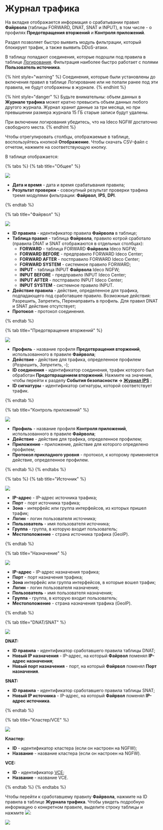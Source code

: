 # Журнал трафика

На вкладке отображается информация о срабатывании правил **Файрвола** (таблицы FORWARD, DNAT, SNAT и INPUT), в том числе - о профилях **Предотвращения вторжений** и **Контроля приложений**.

Раздел позволяет быстро выявить модуль фильтрации, который блокирует трафик, а также выявить DDoS-атаки.

В таблицу попадают соединения, которые подошли под правила в таблице [Логирования](/settings/access-rules/logging.md). Фильтрация наиболее быстро работает с полями **Пользователь источника**.

{% hint style="warning" %}
Соединения, которые были установлены до включения правил в таблице Логирование или не попали ранее под эти правила, не будут отображены в журнале.
{% endhint %}

{% hint style="danger" %}
Будьте внимательны: объем данных в **Журнале трафика** может кратно превысить объем данных любого другого журнала. Журнал хранит данные за три месяца, но при превышении размера журнала 15 ГБ старые записи будут удалены. 

При включении логирования убедитесь, что на Ideco NGFW достаточно свободного места.
{% endhint %}

Чтобы отрегулировать столбцы, отображаемые в таблице, воспользуйтесь кнопкой **Отображение**. Чтобы скачать CSV-файл с отчетом, нажмите на соответствующую кнопку.

В таблице отображается:

{% tabs %}
{% tab title="Общее" %}

![](/.gitbook/assets/traffic-log.png)

* **Дата и время** - дата и время срабатывания правила;
* **Результат проверки** - совокупный результат проверки трафика тремя модулями фильтрации: **Файрвол**, **IPS**, **DPI**.

{% endtab %}

{% tab title="Файрвол" %}

![](/.gitbook/assets/traffic-log1.png)

* **ID правила** - идентификатор правила **Файрвола** в таблице;
* **Таблица правил** - таблица **Файрвола**, правило котрой сработало (правила DNAT и SNAT отображаются в отдельных столбцах):
    * **FORWARD** - таблица FORWARD **Файрвола** Ideco NGFW;
    * **FORWARD BEFORE** - предправило FORWARD Ideco Center;
    * **FORWARD AFTER** - постправило FORWARD Ideco Center;
    * **FORWARD SYSTEM** - системное правило FORWARD;
    * **INPUT** - таблица INPUT **Файрвола** Ideco NGFW;
    * **INPUT BEFORE** - предправило INPUT Ideco Center;
    * **INPUT AFTER** - постправило INPUT Ideco Center;
    * **INPUT SYSTEM** - системное правило INPUT.
* **Действие правила** - действие, определенное для трафика, подпадающего под сработавшее правило. Возможные действия: Разрешить, Запретить, Перенаправить в профиль. Для правил DNAT и SNAT действие отсутствует;
* **Протокол** - протокол соединения.

{% endtab %}

{% tab title="Предотвращение вторжений" %}

![](/.gitbook/assets/traffic-log2.png)

* **Профиль** - название профиля **Предотвращения вторжений**, использованного в правиле **Файрвола**;
* **Действие** - действие для трафика, определенное профилем (*Разрешить*, *Запретить*, *-*);
* **ID соединения** - идентификатор соединения, трафик которого был обработан **Предотвращением вторжений**. Нажмите на значение, чтобы перейти к разделу **События безопасности -> [Журнал IPS](/settings/reports/security-events.md#журнал-ips)** ;
* **ID сигнатуры** - идентификатор сигнатуры, которой соответствует трафик.

{% endtab %}

{% tab title="Контроль приложений" %}

![](/.gitbook/assets/traffic-log3.png)

* **Профиль** - название профиля **Контроля приложений**, использованного в правиле **Файрвола**;
* **Действие** - действие для трафика, определенное профилем;
* **Приложение** - приложение, действие для которого определено профилем;
* **Протокол прикладного уровня** - протокол, к которому применяется действие, определенное профилем.

{% endtab %}
{% endtabs %}


{% tabs %}
{% tab title="Источник" %}

![](/.gitbook/assets/traffic-log4.png)

* **IP-адрес** - IP-адрес источника трафика;
* **Порт** - порт источника трафика;
* **Зона** - интерфейс или группа интерфейсов, из которых пришел трафик;
* **Логин** - логин пользователя источника;
* **Пользователь** - имя пользователя источника;
* **Группа** - группа, в которую входит пользователь;
* **Местоположение** - страна источника трафика (GeoIP).

{% endtab %}

{% tab title="Назначение" %}

![](/.gitbook/assets/traffic-log5.png)

* **IP-адрес** - IP-адрес назначения трафика;
* **Порт** - порт назначения трафика;
* **Зона** интерфейс или группа интерфейсов, в которые вошел трафик;
* **Логин** - логин пользователя назначения;
* **Пользователь** - имя пользователя назначения;
* **Группа** - группа, в которую входит пользователь;
* **Местоположение** - страна назначения трафика (GeoIP).

{% endtab %}

{% tab title="DNAT/SNAT" %}

![](/.gitbook/assets/traffic-log6.png)

**DNAT:**

* **ID правила** - идентификатор сработавшего правила таблицы DNAT;
* **Новый IP назначения** - IP-адрес, на который **Файрвол** поменял **IP-адрес назначения**;
* **Новый порт назначения** - порт, на который **Файрвол** поменял **Порт назначения**.

**SNAT:**

* **ID правила** - идентификатор сработавшего правила таблицы SNAT;
* **Новый IP источника** - IP-адрес, на который **Файрвол** поменял **IP-адрес источника**.

{% endtab %}


{% tab title="Кластер/VCE" %}

![](/.gitbook/assets/traffic-log7.png)

**Кластер:**

* **ID** - идентификатор кластера (если он настроен на NGFW);
* **Название** - название кластера (если он настроен на NGFW).

**VCE:**

* **ID** - идентификатор [VCE](/settings/server-management/vce.md);
* **Название** - название VCE.

{% endtab %}
{% endtabs %}

Чтобы перейти к сработавшему правилу **Файрвола**, нажмите на ID правила в таблице **Журнала трафика**. Чтобы увидеть подробную информацию о конкретном правиле, выделите строку таблицы и нажмите ![](/.gitbook/assets/icon-details.png):

![](/.gitbook/assets/traffic-log8.png)



